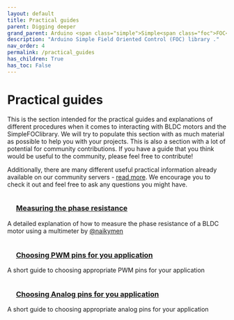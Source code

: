 ```yaml
---
layout: default
title: Practical guides
parent: Digging deeper
grand_parent: Arduino <span class="simple">Simple<span class="foc">FOC</span>library</span>
description: "Arduino Simple Field Oriented Control (FOC) library ."
nav_order: 4
permalink: /practical_guides
has_children: True
has_toc: False
---
```


# Practical guides

This is the section intended for the practical guides and explanations of different procedures when it comes to interacting with BLDC motors and the  <span class="simple">Simple<span class="foc">FOC</span>library</span>. We will try to populate this section with as much material as possible to help you with your projects. This is also a section with a lot of potential for community contributions. If you have a guide that you think would be useful to the community, please feel free to contribute! 

Additionally, there are many different useful practical information already available on our community servers - <a href="https://community.simplefoc.com">read more</a>. We encourage you to check it out and feel free to ask any questions you might have.


<div style="display:grid; width:100%">
    <div >
        <a href="phase_resistance">
            <h3 style="color:inherit"> <i class="fa fa-lg fa-wrench" style="padding:10px"></i> Measuring the phase resistance</h3>
        </a>
        <p> A detailed explanation of how to measure the phase resistance of a BLDC motor using a multimeter by <a href="https://github.com/naikymen">@naikymen</a> </p>
    </div>
    <div >
        <a href="choosing_pwm_pins">
            <h3 style="color:inherit"> <i class="fa fa-lg fa-wrench" style="padding:10px"></i> Choosing PWM pins for you application</h3>
        </a>
        <p> A short guide to choosing appropriate PWM pins for your application </p>
    </div>
    <div >
        <a href="choosing_adc_pins">
            <h3 style="color:inherit"> <i class="fa fa-lg fa-wrench" style="padding:10px"></i> Choosing Analog pins for you application</h3>
        </a>
        <p> A short guide to choosing appropriate analog pins for your application </p>
    </div>
<div>
